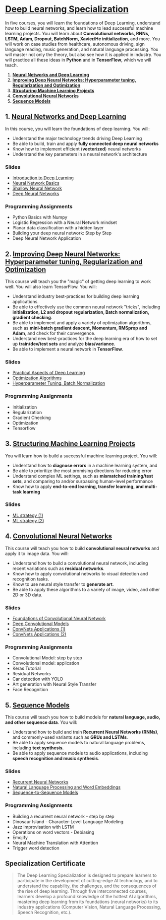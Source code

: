 # [Deep Learning Specialization](https://www.coursera.org/specializations/deep-learning)
In five courses, you will learn the foundations of Deep Learning, understand how to build neural networks, and learn how to lead successful machine learning projects. You will learn about **Convolutional networks, RNNs, LSTM, Adam, Dropout, BatchNorm, Xavier/He initialization**, and more. You will work on case studies from healthcare, autonomous driving, sign language reading, music generation, and natural language processing. You will master not only the theory, but also see how it is applied in industry. You will practice all these ideas in **Python** and in **TensorFlow**, which we will teach.
1. [**Neural Networks and Deep Learning**](https://github.com/taktak-hi/Deep-Learning-Specialization#1-neural-networks-and-deep-learning)  
1. [**Improving Deep Neural Networks: Hyperparameter tuning, Regularization and Optimization**](https://github.com/taktak-hi/Deep-Learning-Specialization#2-improving-deep-neural-networks-hyperparameter-tuning-regularization-and-optimization) 
1. [**Structuring Machine Learning Projects**](https://github.com/taktak-hi/Deep-Learning-Specialization#3-structuring-machine-learning-projects)
1. [**Convolutional Neural Networks**](https://github.com/taktak-hi/Deep-Learning-Specialization#4-convolutional-neural-networks)
1. [**Sequence Models**](https://github.com/taktak-hi/Deep-Learning-Specialization#5-sequence-models)
 
## 1. [**Neural Networks and Deep Learning**](https://www.coursera.org/learn/neural-networks-deep-learning/home/welcome)

In this course, you will learn the foundations of deep learning. You will:
* Understand the major technology trends driving Deep Learning
* Be able to build, train and apply **fully connected deep neural networks**
* Know how to implement efficient (**vectorized**) neural networks 
* Understand the key parameters in a neural network's architecture 

### Slides
* [Introduction to Deep Learning](https://cs230.stanford.edu/files/C1M1.pdf)
* [Neural Network Basics](https://cs230.stanford.edu/files/C1M2.pdf)
* [Shallow Neural Network](https://cs230.stanford.edu/files/C1M3.pdf)
* [Deep Neural Networks](https://cs230.stanford.edu/files/C1M4.pdf)

### Programming Assignments
* Python Basics with Numpy
* Logistic Regression with a Neural Network mindset
* Planar data classification with a hidden layer
* Building your deep neural network: Step by Step
* Deep Neural Network Application
    
## 2. [**Improving Deep Neural Networks: Hyperparameter tuning, Regularization and Optimization**](https://www.coursera.org/learn/deep-neural-network/home/welcome) 

This course will teach you the "magic" of getting deep learning to work well. You will also learn TensorFlow. You will: 
* Understand industry best-practices for building deep learning applications. 
* Be able to effectively use the common neural network "tricks", including **initialization, L2 and dropout regularization, Batch normalization, gradient checking**. 
* Be able to implement and apply a variety of optimization algorithms, such as **mini-batch gradient descent, Momentum, RMSprop and Adam**, and check for their convergence. 
* Understand new best-practices for the deep learning era of how to set up **train/dev/test sets** and analyze **bias/variance**.
* Be able to implement a neural network in **TensorFlow**. 

### Slides
* [Practical Aspects of Deep Learning](https://cs230.stanford.edu/files/C2M1.pdf)
* [Optimization Algorithms](https://cs230.stanford.edu/files/C2M2.pdf)
* [Hyperparameter Tuning, Batch Normalization](https://cs230.stanford.edu/files/C2M3.pdf)

### Programming Assignments
* Initialization
* Regularization
* Gradient Checking
* Optimization
* Tensorflow
          
## 3. [**Structuring Machine Learning Projects**](https://www.coursera.org/learn/machine-learning-projects/home/welcome)

You will learn how to build a successful machine learning project. You will: 
* Understand how to **diagnose errors** in a machine learning system, and 
* Be able to prioritize the most promising directions for reducing error
* Understand complex ML settings, such as **mismatched training/test sets**, and comparing to and/or surpassing human-level performance
* Know how to apply **end-to-end learning, transfer learning, and multi-task learning**
        
### Slides
* [ML	strategy (1)](https://cs230.stanford.edu/files/C3M1.pdf)
* [ML	strategy (2)](https://cs230.stanford.edu/files/C3M2.pdf)

## 4. [**Convolutional Neural Networks**](https://www.coursera.org/learn/convolutional-neural-networks/home/welcome)

This course will teach you how to build **convolutional neural networks** and apply it to image data. You will:
* Understand how to build a convolutional neural network, including recent variations such as **residual networks**.
* Know how to apply convolutional networks to visual detection and recognition tasks.
* Know to use neural style transfer to **generate art**.
* Be able to apply these algorithms to a variety of image, video, and other 2D or 3D data.

### Slides
* [Foundations of Convolutional Neural Network](https://cs230.stanford.edu/files/C4M1.pdf)
* [Deep Convolutional Models](https://cs230.stanford.edu/files/C4M2.pdf)
* [ConvNets Applications (1)](https://cs230.stanford.edu/files/C4M3.pdf)
* [ConvNets Applications (2)](https://cs230.stanford.edu/files/C4M4.pdf)

### Programming Assignments
* Convolutional Model: step by step
* Convolutional model: application
* Keras Tutorial
* Residual Networks
* Car detection with YOLO
* Art generation with Neural Style Transfer
* Face Recognition
      
## 5. [**Sequence Models**](https://www.coursera.org/learn/nlp-sequence-models/home/welcome)

This course will teach you how to build models for **natural language, audio, and other sequence data**. You will:
* Understand how to build and train **Recurrent Neural Networks (RNNs)**, and commonly-used variants such as **GRUs and LSTMs**.
* Be able to apply sequence models to natural language problems, including **text synthesis**. 
* Be able to apply sequence models to audio applications, including **speech recognition and music synthesis**.

### Slides
* [Recurrent Neural Networks](https://cs230.stanford.edu/files/C5M1.pdf)
* [Natural Language Processing and Word Embeddings](https://cs230.stanford.edu/files/C5M2.pdf)
* [Sequence-to-Sequence Models](https://cs230.stanford.edu/files/C5M3.pdf)

### Programming Assignments
* Building a recurrent neural network - step by step
* Dinosaur Island - Character-Level Language Modeling
* Jazz improvisation with LSTM
* Operations on word vectors - Debiasing
* Emojify
* Neural Machine Translation with Attention
* Trigger word detection

## Specialization Certificate
> The Deep Learning Specialization is designed to prepare learners to participate in the development of cutting-edge AI technology, and to understand the capability, the challenges, and the consequences of the rise of deep learning. Through five interconnected courses, learners develop a profound knowledge of the hottest AI algorithms, mastering deep learning from its foundations (neural networks) to its industry applications (Computer Vision, Natural Language Processing, Speech Recognition, etc.).

